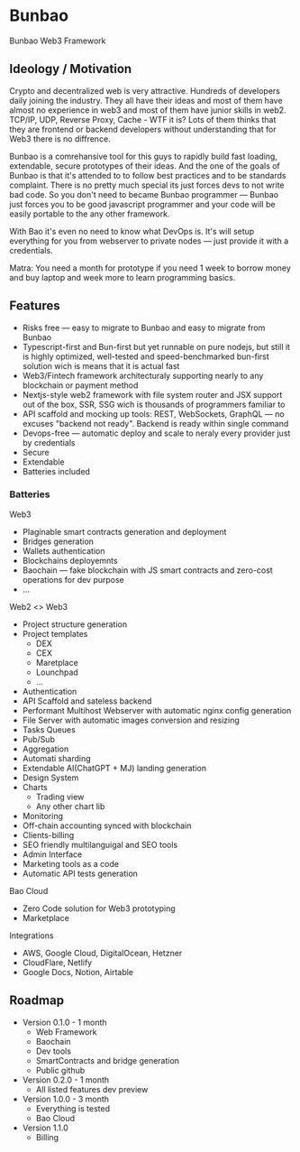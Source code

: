 # Bunbao
Bunbao Web3 Framework

## Ideology / Motivation
Crypto and decentralized web is very attractive. Hundreds of developers daily joining the industry. They all have their ideas and most of them have almost no experience in web3 and most of them have junior skills in web2. TCP/IP, UDP, Reverse Proxy, Cache -  WTF it is? Lots of them thinks that they are frontend or backend developers without understanding that for Web3 there is no diffrence.

Bunbao is a comrehansive tool for this guys to rapidly build fast loading, extendable, secure prototypes of their ideas. And the one of the goals of Bunbao is that it's attended to to follow best practices and to be standards complaint. There is no pretty much special its just forces devs to not write bad code. So you don't need to became Bunbao programmer — Bunbao just forces you to be good javascript programmer and your code will be easily portable to the any other framework.

With Bao it's even no need to know what DevOps is. It's will setup everything for you from webserver to private nodes — just provide it with a credentials.

Matra: You need a month for prototype if you need 1 week to borrow money and buy laptop and week more to learn programming basics. 

## Features
- Risks free — easy to migrate to Bunbao and easy to migrate from Bunbao 
- Typescript-first and Bun-first but yet runnable on pure nodejs, but still it is highly optimized, well-tested and speed-benchmarked bun-first solution wich is means that it is actual fast
- Web3/Fintech framework architecturaly supporting nearly to any blockchain or payment method
- Nextjs-style web2 framework with file system router and JSX support out of the box, SSR, SSG wich is thousands of programmers familiar to
- API scaffold and mocking up tools: REST, WebSockets, GraphQL — no excuses "backend not ready". Backend is ready within single command
- Devops-free — automatic deploy and scale to neraly every provider just by credentials
- Secure
- Extendable
- Batteries included

### Batteries
Web3
- Plaginable smart contracts generation and deployment
- Bridges generation
- Wallets authentication 
- Blockchains deployemnts
- Baochain — fake blockchain with JS smart contracts and zero-cost operations for dev purpose
- ... 

Web2 <> Web3
- Project structure generation
- Project templates
  - DEX
  - CEX
  - Maretplace
  - Lounchpad
  - ...
- Authentication 
- API Scaffold and sateless backend
- Performant Multihost Webserver with automatic nginx config generation
- File Server with automatic images conversion and resizing 
- Tasks Queues
- Pub/Sub
- Aggregation
- Automati sharding
- Extendable AI(ChatGPT + MJ) landing generation
- Design System
- Charts
  - Trading view
  - Any other chart lib
- Monitoring
- Off-chain accounting synced with blockchain 
- Clients-billing 
- SEO friendly multilanguigal and SEO tools
- Admin Interface
- Marketing tools as a code
- Automatic API tests generation

Bao Cloud
- Zero Code solution for Web3 prototyping 
- Marketplace

Integrations
- AWS, Google Cloud, DigitalOcean, Hetzner
- CloudFlare, Netlify
- Google Docs, Notion, Airtable

## Roadmap
- Version 0.1.0 - 1 month
  - Web Framework
  - Baochain
  - Dev tools
  - SmartContracts and bridge generation
  - Public github
- Version 0.2.0 - 1 month 
  - All listed features dev preview
- Version 1.0.0 - 3 month 
  - Everything is tested
  - Bao Cloud
- Version 1.1.0
  - Billing